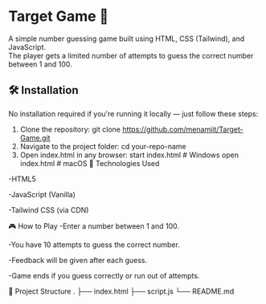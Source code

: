 # Target Game 🎯

A simple number guessing game built using HTML, CSS (Tailwind), and JavaScript.  
The player gets a limited number of attempts to guess the correct number between 1 and 100.

## 🛠️ Installation

No installation required if you're running it locally — just follow these steps:

1. Clone the repository:
    git clone https://github.com/menamiit/Target-Game.git
2. Navigate to the project folder:
    cd your-repo-name
3. Open index.html in any browser:
    start index.html   # Windows
    open index.html    # macOS
🚀 Technologies Used

-HTML5

-JavaScript (Vanilla)

-Tailwind CSS (via CDN)

🎮 How to Play
-Enter a number between 1 and 100.

-You have 10 attempts to guess the correct number.

-Feedback will be given after each guess.

-Game ends if you guess correctly or run out of attempts.

📂 Project Structure
.
├── index.html
├── script.js
└── README.md
